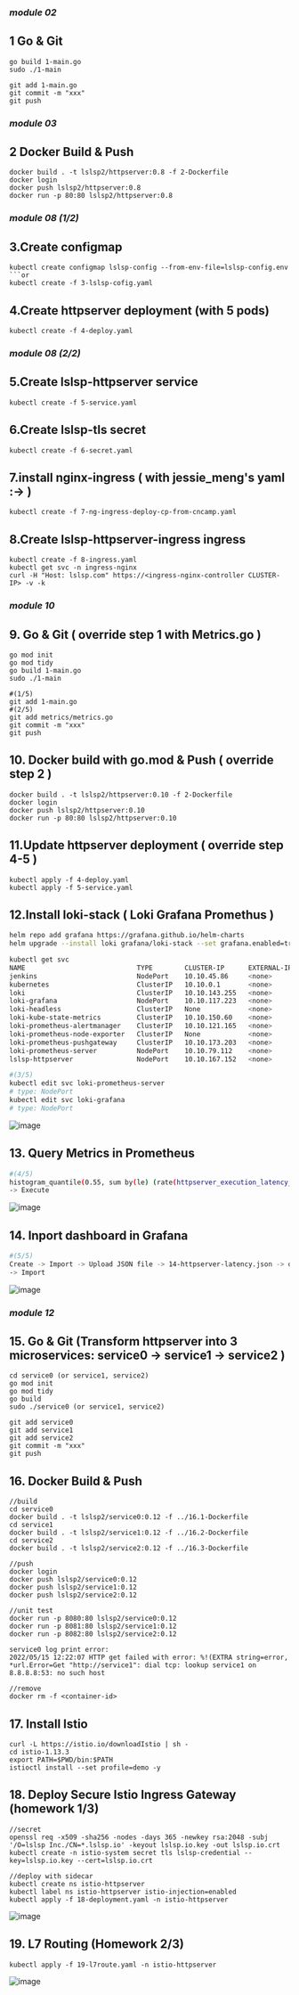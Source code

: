 ### _module 02_

## 1 Go & Git

```shell
go build 1-main.go
sudo ./1-main

git add 1-main.go
git commit -m "xxx"
git push
```

### _module 03_

## 2 Docker Build & Push
```shell
docker build . -t lslsp2/httpserver:0.8 -f 2-Dockerfile
docker login
docker push lslsp2/httpserver:0.8
docker run -p 80:80 lslsp2/httpserver:0.8
```

### _module 08 (1/2)_

## 3.Create configmap

```shell
kubectl create configmap lslsp-config --from-env-file=lslsp-config.env
```or
kubectl create -f 3-lslsp-cofig.yaml
```

## 4.Create httpserver deployment (with 5 pods)

```shell
kubectl create -f 4-deploy.yaml
```

### _module 08 (2/2)_

## 5.Create lslsp-httpserver service

```shell
kubectl create -f 5-service.yaml
```

## 6.Create lslsp-tls secret

```shell
kubectl create -f 6-secret.yaml
```

## 7.install nginx-ingress ( with jessie_meng's yaml :-> )
```shell
kubectl create -f 7-ng-ingress-deploy-cp-from-cncamp.yaml
```

## 8.Create lslsp-httpserver-ingress ingress

```shell
kubectl create -f 8-ingress.yaml
kubectl get svc -n ingress-nginx
curl -H "Host: lslsp.com" https://<ingress-nginx-controller CLUSTER-IP> -v -k
```

### _module 10_

## 9. Go & Git ( override step 1 with Metrics.go )

```shell
go mod init
go mod tidy
go build 1-main.go
sudo ./1-main

#(1/5)
git add 1-main.go
#(2/5)
git add metrics/metrics.go
git commit -m "xxx"
git push
```

## 10. Docker build with go.mod & Push ( override step 2 )
```shell
docker build . -t lslsp2/httpserver:0.10 -f 2-Dockerfile
docker login
docker push lslsp2/httpserver:0.10
docker run -p 80:80 lslsp2/httpserver:0.10
```

## 11.Update httpserver deployment ( override step 4-5 )

```shell
kubectl apply -f 4-deploy.yaml
kubectl apply -f 5-service.yaml
```

## 12.Install loki-stack ( Loki Grafana Promethus ) 

```sh
helm repo add grafana https://grafana.github.io/helm-charts
helm upgrade --install loki grafana/loki-stack --set grafana.enabled=true,prometheus.enabled=true,prometheus.alertmanager.persistentVolume.enabled=false,prometheus.server.persistentVolume.enabled=false
```

```sh
kubectl get svc
NAME                            TYPE        CLUSTER-IP      EXTERNAL-IP   PORT(S)                        AGE
jenkins                         NodePort    10.10.45.86     <none>        80:31650/TCP,50000:31623/TCP   31h
kubernetes                      ClusterIP   10.10.0.1       <none>        443/TCP                        5d2h
loki                            ClusterIP   10.10.143.255   <none>        3100/TCP                       33h
loki-grafana                    NodePort    10.10.117.223   <none>        80:32495/TCP                   33h
loki-headless                   ClusterIP   None            <none>        3100/TCP                       33h
loki-kube-state-metrics         ClusterIP   10.10.150.60    <none>        8080/TCP                       33h
loki-prometheus-alertmanager    ClusterIP   10.10.121.165   <none>        80/TCP                         33h
loki-prometheus-node-exporter   ClusterIP   None            <none>        9100/TCP                       33h
loki-prometheus-pushgateway     ClusterIP   10.10.173.203   <none>        9091/TCP                       33h
loki-prometheus-server          NodePort    10.10.79.112    <none>        80:31286/TCP                   33h
lslsp-httpserver                NodePort    10.10.167.152   <none>        80:30000/TCP                   5d1h
```

```sh
#(3/5)
kubectl edit svc loki-prometheus-server
# type: NodePort
kubectl edit svc loki-grafana
# type: NodePort
```
![image](screenshot/httpserver.png)


## 13. Query Metrics in Prometheus

```sh
#(4/5)
histogram_quantile(0.55, sum by(le) (rate(httpserver_execution_latency_seconds_bucket[5m])))
-> Execute
```
![image](screenshot/Prometheus.png)


## 14. Inport dashboard in Grafana

```sh
#(5/5)
Create -> Import -> Upload JSON file -> 14-httpserver-latency.json -> open
-> Import
```
![image](screenshot/Grafana.png)


### _module 12_

## 15. Go & Git (Transform httpserver into 3 microservices: service0 -> service1 -> service2 )

```shell
cd service0 (or service1, service2)
go mod init
go mod tidy
go build
sudo ./service0 (or service1, service2)

git add service0
git add service1
git add service2
git commit -m "xxx"
git push
```

## 16. Docker Build & Push
```shell
//build
cd service0
docker build . -t lslsp2/service0:0.12 -f ../16.1-Dockerfile
cd service1
docker build . -t lslsp2/service1:0.12 -f ../16.2-Dockerfile
cd service2
docker build . -t lslsp2/service2:0.12 -f ../16.3-Dockerfile

//push
docker login
docker push lslsp2/service0:0.12
docker push lslsp2/service1:0.12
docker push lslsp2/service2:0.12

//unit test
docker run -p 8080:80 lslsp2/service0:0.12
docker run -p 8081:80 lslsp2/service1:0.12
docker run -p 8082:80 lslsp2/service2:0.12

service0 log print error:
2022/05/15 12:22:07 HTTP get failed with error: %!(EXTRA string=error, *url.Error=Get "http://service1": dial tcp: lookup service1 on 8.8.8.8:53: no such host

//remove
docker rm -f <container-id>
```

## 17. Install Istio
```shell
curl -L https://istio.io/downloadIstio | sh -
cd istio-1.13.3
export PATH=$PWD/bin:$PATH
istioctl install --set profile=demo -y
```

## 18. Deploy Secure Istio Ingress Gateway (homework 1/3)
```shell
//secret
openssl req -x509 -sha256 -nodes -days 365 -newkey rsa:2048 -subj '/O=lslsp Inc./CN=*.lslsp.io' -keyout lslsp.io.key -out lslsp.io.crt
kubectl create -n istio-system secret tls lslsp-credential --key=lslsp.io.key --cert=lslsp.io.crt

//deploy with sidecar
kubectl create ns istio-httpserver
kubectl label ns istio-httpserver istio-injection=enabled
kubectl apply -f 18-deployment.yaml -n istio-httpserver
```
![image](screenshot/istio-https.png)


## 19. L7 Routing (Homework 2/3)
```shell
kubectl apply -f 19-l7route.yaml -n istio-httpserver
```
![image](screenshot/l7route.png)
